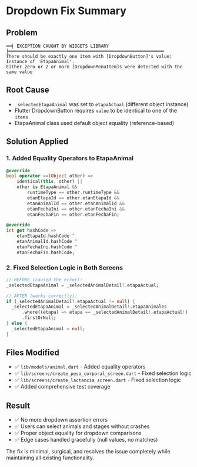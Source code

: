 # Dropdown Fix Summary

## Problem
```
══╡ EXCEPTION CAUGHT BY WIDGETS LIBRARY ╞═══════════════════════════════════════════════════════════
There should be exactly one item with [DropdownButton]'s value: Instance of 'EtapaAnimal'.
Either zero or 2 or more [DropdownMenuItem]s were detected with the same value
```

## Root Cause
- `_selectedEtapaAnimal` was set to `etapaActual` (different object instance)
- Flutter DropdownButton requires `value` to be identical to one of the `items`
- EtapaAnimal class used default object equality (reference-based)

## Solution Applied

### 1. Added Equality Operators to EtapaAnimal
```dart
@override
bool operator ==(Object other) =>
    identical(this, other) ||
    other is EtapaAnimal &&
        runtimeType == other.runtimeType &&
        etanEtapaId == other.etanEtapaId &&
        etanAnimalId == other.etanAnimalId &&
        etanFechaIni == other.etanFechaIni &&
        etanFechaFin == other.etanFechaFin;

@override
int get hashCode =>
    etanEtapaId.hashCode ^
    etanAnimalId.hashCode ^
    etanFechaIni.hashCode ^
    etanFechaFin.hashCode;
```

### 2. Fixed Selection Logic in Both Screens
```dart
// BEFORE (caused the error):
_selectedEtapaAnimal = _selectedAnimalDetail?.etapaActual;

// AFTER (works correctly):
if (_selectedAnimalDetail?.etapaActual != null) {
  _selectedEtapaAnimal = _selectedAnimalDetail!.etapaAnimales
      .where((etapa) => etapa == _selectedAnimalDetail!.etapaActual!)
      .firstOrNull;
} else {
  _selectedEtapaAnimal = null;
}
```

## Files Modified
- ✅ `lib/models/animal.dart` - Added equality operators
- ✅ `lib/screens/create_peso_corporal_screen.dart` - Fixed selection logic
- ✅ `lib/screens/create_lactancia_screen.dart` - Fixed selection logic
- ✅ Added comprehensive test coverage

## Result
- ✅ No more dropdown assertion errors
- ✅ Users can select animals and stages without crashes
- ✅ Proper object equality for dropdown comparisons
- ✅ Edge cases handled gracefully (null values, no matches)

The fix is minimal, surgical, and resolves the issue completely while maintaining all existing functionality.